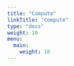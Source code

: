 ```yaml
---
title: "Compute"
linkTitle: "Compute"
type: "docs"
weight: 10
menu:
  main:
    weight: 10
---
```

